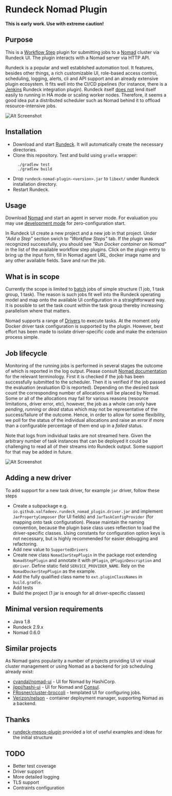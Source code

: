 # Rundeck Nomad Plugin

**This is early work. Use with extreme caution!**

## Purpose
This is a [Workflow Step](http://rundeck.org/docs/developer/workflow-step-plugin.html) plugin for submitting jobs to a [Nomad](https://www.nomadproject.io/intro/index.html#what-is-nomad-) cluster via Rundeck UI. The plugin interacts with a Nomad server via HTTP API.

Rundeck is a popular and well established automation tool. It features, besides other things, a rich customizable UI, role-based access control, scheduling, logging, alerts, cli and API support and an already extensive plugin ecosystem. It fits well into the CI/CD pipelines (for instance, there is a [Jenkins](http://rundeck.org/plugins/2013/01/01/jenkins-rundeck.html) Rundeck integration plugin). Rundeck itself [does not](http://rundeck.org/docs/administration/scaling-rundeck.html) lend itself easily to running in HA mode or scaling worker nodes. Therefore, it seems a good idea put a distributed scheduler such as Nomad behind it to offload resource-intensive jobs.

![Alt Screenshot](/images/job.jpg)

## Installation
  * Download and start [Rundeck](http://rundeck.org/downloads.html). It will automatically create the necessary directories.
  * Clone this repository. Test and build using `gradle` wrapper:
    ```
      ./gradlew test
      ./gradlew build
    ```
  * Drop `rundeck-nomad-plugin-<version>.jar` to `libext/` under Rundeck installation directory.
  * Restart Rundeck.

## Usage
Download [Nomad](https://www.nomadproject.io/docs/agent/index.html#running-an-agent) and start an agent in server mode. For evaluation you may use [development mode](https://www.nomadproject.io/docs/agent/index.html#running-an-agent) for zero-configuration start.

In Rundeck UI create a new project and a new job in that project. Under _"Add a Step"_ section swich to _"Workflow Steps"_ tab. If the plugin was recognized successfully, you should see _"Run Docker container on Nomad"_ in the list of the available workflow step plugins. Click on the plugin entry to bring up the input form, fill in Nomad agent URL, docker image name and any other available fields. Save and run the job.

## What is in scope
Currently the scope is limited to [batch](https://www.nomadproject.io/docs/runtime/schedulers.html#batch) jobs of simple structure (1 job, 1 task group, 1 task). The reason is such jobs fit well into the Rundeck operating model and map onto the available UI configuration in a straightforward way. It is possible to set the task count within the task group thereby increasing parallelism where that matters.

Nomad supports a range of [Drivers](https://www.nomadproject.io/docs/drivers/index.html) to execute tasks. At the moment only Docker driver task configuration is supported by the plugin. However, best effort has been made to isolate driver-specific code and make the extension process simple.

## Job lifecycle
Monitoring of the running jobs is performed in several stages the outcome of which is reported in the log output. Please consult [Nomad documentation](https://www.nomadproject.io/docs/internals/scheduling.html) for the relevant terminology. First it is checked if the job has been successfully submitted to the scheduler. Then it is verified if the job passed the evaluation (evaluation ID is reported). Depending on the desired task count the corresponding number of allocations will be placed by Nomad. Some or all of the allocations may fail for various reasons (resource limitations, driver error, etc), however, the job as a whole can only have _pending_, _running_ or _dead_ status which may not be representative of the success/failure of the outcome. Hence, in order to allow for some flexibility, we poll for the status of the individual allocations and raise an error if more than a configurable percentage of them end up in a _failed_ status.

Note that logs from individual tasks are not streamed here. Given the arbitrary number of task instances that can be deployed it could be challenging to read all of their streams into Rundeck output. Some support for that may be added in future.

![Alt Screenshot](/images/log.jpg)

## Adding a new driver
To add support for a new task driver, for example `jar` driver, follow these steps
  * Create a subpackage e.g. `io.github.valfadeev.rundeck_nomad_plugin.driver.jar` and implement `JarPropertyComposer` (for UI fields) and `JarTaskConfigProvider` (for mapping onto task configuration). Please maintain the naming convention, because the plugin base class uses reflection to load the driver-specific classes. Using constants for configuration option keys is not necessary, but is highly recommended for easier debugging and refactoring.
  * Add new value to `SupportedDrivers`
  * Create new class `NomadJarStepPlugin` in the package root extending `NomadStepPlugin` and annotate it with `@Plugin`, `@PluginDescription` and `@Driver`. Define static field `SERVICE_PROVIDER_NAME`. Rely on the `NomadDockerStepPlugin` as the example.
  * Add the fully qualified class name to `ext.pluginClassNames` in `build.gradle`.
  * Add tests
  * Build the project (1 jar is enough for all driver-specific classes)

## Minimal version requirements
  * Java 1.8
  * Rundeck 2.9.x
  * Nomad 0.6.0

## Similar projects
As Nomad gains popularity a number of projects providing UI vir visual cluster management or using Nomad as a backend for job scheduling already exist:
  * [cvandal/nomad-ui](https://github.com/cvandal/nomad-ui) - UI for Nomad by HashiCorp.
  * [jippi/hashi-ui](https://github.com/jippi/hashi-ui) - UI for Nomad and [Consul](https://www.consul.io/docs/index.html).
  * [FRosner/cluster-broccoli](https://github.com/FRosner/cluster-broccoli) - templated UI for configuring jobs.
  * [Verizon/nelson](https://verizon.github.io/nelson/) - container deployment manager, supporting Nomad as a backend.

## Thanks
  * [rundeck-mesos-plugin](https://github.com/farmapromlab/rundeck-mesos-plugin) provided a lot of useful examples and ideas for the initial structure

## TODO
  * Better test coverage
  * Driver support
  * More detailed logging
  * TLS support
  * Contraints configuration

